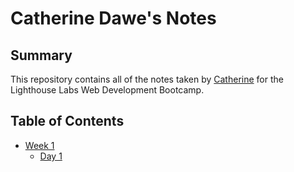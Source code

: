 # Catherine Dawe's Notes
## Summary 

This repository contains all of the notes taken by [Catherine](https://github.com/dawecode) for the Lighthouse Labs Web Development Bootcamp.

## Table of Contents
* [Week 1](/Week_1)
  * [Day 1](/Week_1/Day_1)
